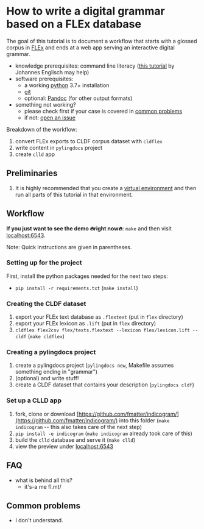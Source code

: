 # How to write a digital grammar based on a FLEx database

The goal of this tutorial is to document a workflow that starts with a glossed corpus in [FLEx](https://software.sil.org/fieldworks/) and ends at a web app serving an interactive digital grammar.

* knowledge prerequisites: command line literacy ([this tutorial](https://github.com/dictionaria/pydictionaria/blob/master/docs/intro-commandline.md) by Johannes Englisch may help)
* software prerequisites:
    * a working [python](https://www.python.org/) 3.7+ installation
    * [git](https://www.linode.com/docs/guides/how-to-install-git-on-linux-mac-and-windows/)
    * optional: [Pandoc](https://pandoc.org/installing.html) (for other output formats)
* something not working?
    * please check first if your case is covered in [common problems](#common-problems)
    * if not: [open an issue](https://github.com/fmatter/flex-grammar-tutorial/issues)

Breakdown of the workflow:
1. convert FLEx exports to CLDF corpus dataset with `cldflex`
2. write content in `pylingdocs` project
3. create `clld` app

## Preliminaries
1. It is highly recommended that you create a [virtual environment](https://docs.python.org/3/library/venv.html) and then run all parts of this tutorial in that environment.

## Workflow

**If you just want to see the demo 🔥right now🔥**: `make` and then visit [localhost:6543](https://localhost:6543).

Note: Quick instructions are given in parentheses.

### Setting up for the project
First, install the python packages needed for the next two steps:
* `pip install -r requirements.txt` (`make install`)

### Creating the CLDF dataset
1. export your FLEx text database as `.flextext` (put in `flex` directory)
2. export your FLEx lexicon as `.lift` (put in `flex` directory)
3. `cldflex flex2csv flex/texts.flextext --lexicon flex/lexicon.lift --cldf` (`make cldflex`)

### Creating a pylingdocs project
1. create a pylingdocs project (`pylingdocs new`, Makefile assumes something ending in "grammar")
2. (optional) and write stuff!
2. create a CLDF dataset that contains your description (`pylingdocs cldf`)

### Set up a CLLD app
1. fork, clone or download [https://github.com/fmatter/indicogram/](https://github.com/fmatter/indicogram/) into this folder (`make indicogram` -- this also takes care of the next step)
2. `pip install -e indicogram` (`make indicogram` already took care of this)
3. build the `clld` database and serve it (`make clld`)
4. view the preview under [localhost:6543](https://localhost:6543)

## FAQ
* what is behind all this?
    * it's-a me fl.mt/

## Common problems
* I don't understand.
